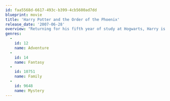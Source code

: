 ```yaml
---
id: faa5568d-6617-493c-b399-4cb5600ad7dd
blueprint: movie
title: 'Harry Potter and the Order of the Phoenix'
release_date: '2007-06-28'
overview: "Returning for his fifth year of study at Hogwarts, Harry is stunned to find that his warnings about the return of Lord Voldemort have been ignored. Left with no choice, Harry takes matters into his own hands, training a small group of students – dubbed 'Dumbledore's Army' – to defend themselves against the dark arts."
genres:
  -
    id: 12
    name: Adventure
  -
    id: 14
    name: Fantasy
  -
    id: 10751
    name: Family
  -
    id: 9648
    name: Mystery
---
```

